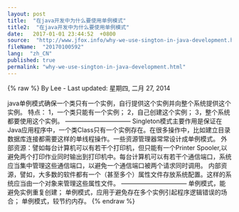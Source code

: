 ```yaml
---
layout: post
title:  "在java开发中为什么要使用单例模式"
title2:  "在java开发中为什么要使用单例模式"
date:   2017-01-01 23:44:52  +0800
source:  "http://www.jfox.info/why-we-use-sington-in-java-development.html"
fileName:  "20170100592"
lang:  "zh_CN"
published: true
permalink: "why-we-use-sington-in-java-development.html"
---
```

{% raw %}
By Lee - Last updated: 星期四, 二月 27, 2014

java单例模式确保一个类只有一个实例，自行提供这个实例并向整个系统提供这个实例。
特点：
1，一个类只能有一个实例；
2，自己创建这个实例；
3，整个系统都要使用这个实例。
——————————–
Singleton模式主要作用是保证在Java应用程序中，一个类Class只有一个实例存在。在很多操作中，比如建立目录 数据库连接都需要这样的单线程操作。一些资源管理器常常设计成单例模式。
外部资源：譬如每台计算机可以有若干个打印机，但只能有一个Printer Spooler,以避免两个打印作业同时输出到打印机中。每台计算机可以有若干个通信端口，系统应当集中管理这些通信端口，以避免一个通信端口被两个请求同时调用。
内部资源，譬如，大多数的软件都有一个（甚至多个）属性文件存放系统配置。这样的系统应当由一个对象来管理这些属性文件。
——————————–
单例模式，能避免实例重复创建；
单例模式，应用于避免存在多个实例引起程序逻辑错误的场合；
单例模式，较节约内存。
{% endraw %}
